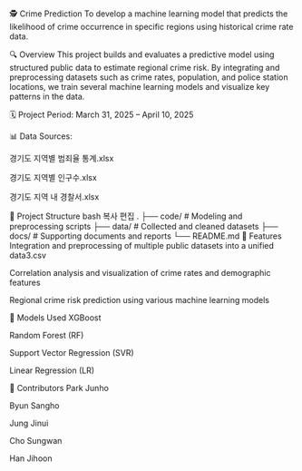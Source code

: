 🕵️ Crime Prediction
To develop a machine learning model that predicts the likelihood of crime occurrence in specific regions using historical crime rate data.

🔍 Overview
This project builds and evaluates a predictive model using structured public data to estimate regional crime risk. By integrating and preprocessing datasets such as crime rates, population, and police station locations, we train several machine learning models and visualize key patterns in the data.

🗓️ Project Period: March 31, 2025 – April 10, 2025

📊 Data Sources:

경기도 지역별 범죄율 통계.xlsx

경기도 지역별 인구수.xlsx

경기도 지역 내 경찰서.xlsx

📂 Project Structure
bash
복사
편집
.
├── code/      # Modeling and preprocessing scripts
├── data/      # Collected and cleaned datasets
├── docs/      # Supporting documents and reports
└── README.md
🚀 Features
Integration and preprocessing of multiple public datasets into a unified data3.csv

Correlation analysis and visualization of crime rates and demographic features

Regional crime risk prediction using various machine learning models

🧪 Models Used
XGBoost

Random Forest (RF)

Support Vector Regression (SVR)

Linear Regression (LR)

👥 Contributors
Park Junho

Byun Sangho

Jung Jinui

Cho Sungwan

Han Jihoon
